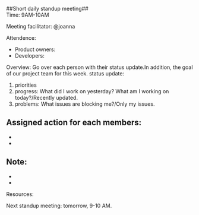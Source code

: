 ##Short daily standup meeting## <br>
Time: 9AM-10AM <br>

Meeting facilitator: @joanna

Attendence:
- Product owners:
- Developers:

Overview: Go over each person with their status update.In addition, the goal of our project team for this week.
status update:
1. priorities
2. progress: What did I work on yesterday? What am I working on today?/Recently updated.
3. problems: What issues are blocking me?/Only my issues.

Assigned action for each members:
- 
- 
- 

Note:
- 
- 
- 

Resources: 

Next standup meeting: tomorrow, 9-10 AM.
